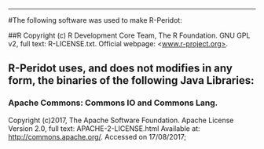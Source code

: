 -------------------------------------------------------------
#The following software was used to make R-Peridot:

##R
Copyright (c) R Development Core Team, The R Foundation.
GNU GPL v2, full text: R-LICENSE.txt. 
Official webpage: <www.r-project.org>.

## R-Peridot uses, and does not modifies in any form, the binaries of the following Java Libraries:
### Apache Commons: Commons IO and Commons Lang.
Copyright (c)2017, The Apache Software Foundation.
Apache License Version 2.0, full text: APACHE-2-LICENSE.html
Available at: http://commons.apache.org/. Accessed on 17/08/2017;